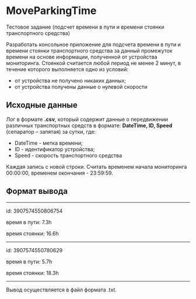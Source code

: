 # MoveParkingTime
Тестовое задание (подсчет времени в пути и времени стоянки транспортного средства)

Разработать консольное приложение для подсчета времени в пути и времени стоянки транспортного средства за данный промежуток времени на основе информации, полученной от устройства мониторинга. Стоянкой считается любой период не менее 2 минут, в течение которого выполняется одно из условий:
- от устройства не получено никаких данных;
- от устройства получены данные о нулевой скорости

## Исходные данные

Лог в формате **.csv**, который содержит данные о передвижении различных транспортных средств в формате: **DateTime, ID, Speed** (сепаратор – запятая) за сутки, где:

- DateTime - метка времени; 
- ID - идентификатор устройства;
- Speed - скорость транспортного средства

Каждая запись с новой строки.
Считать временем начала мониторинга 00:00:00, временем окончания - 23:59:59.

## Формат вывода 

-----

id: 3907574550806754 

время в пути: 7.3h 

время стоянки: 16.6h 

-----

id: 3907574550780629

время в пути: 5.7h

время стоянки: 18.3h 

-----

Вывод осуществляется в файл формата .txt.

